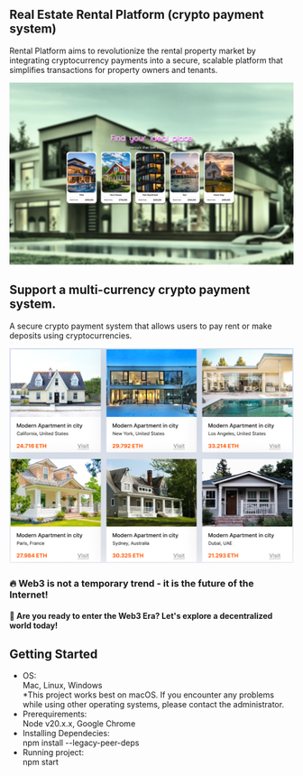 ## Real Estate Rental Platform (crypto payment system)

Rental Platform aims to revolutionize the rental property market by integrating cryptocurrency payments into a secure, scalable platform that simplifies transactions for property owners and tenants.

![alt text](public/real-estate.png)

## Support a multi-currency crypto payment system.

A secure crypto payment system that allows users to pay rent or make deposits using cryptocurrencies.

![alt text](public/marketplace.png)

### 🔥 Web3 is not a temporary trend - it is the future of the Internet!

#### 🚀 Are you ready to enter the Web3 Era? Let's explore a decentralized world today!


## Getting Started
- OS:<br/>
  Mac, Linux, Windows<br/>
    \*This project works best on macOS. If you encounter any problems while using other operating systems, please contact the administrator.
- Prerequirements:<br/>
  Node v20.x.x, Google Chrome
- Installing Dependecies:<br/>
  npm install --legacy-peer-deps
-  Running project:<br/>
  npm start
